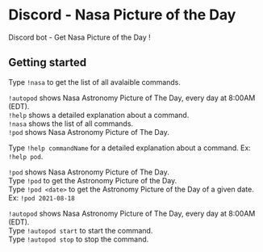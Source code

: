 # Discord - Nasa Picture of the Day

Discord bot - Get Nasa Picture of the Day !

## Getting started

Type `!nasa` to get the list of all avalaible commands.

`!autopod` shows Nasa Astronomy Picture of The Day, every day at 8:00AM (EDT).  
`!help` shows a detailed explanation about a command.  
`!nasa` shows the list of all commands.  
`!pod` shows Nasa Astronomy Picture of The Day.  

Type `!help commandName` for a detailed explanation about a command. Ex: `!help pod`.  

`!pod` shows Nasa Astronomy Picture of The Day.   
Type `!pod` to get the Astronomy Picture of the Day.  
Type `!pod <date>` to get the Astronomy Picture of the Day of a given date.  
Ex: `!pod 2021-08-18`  

`!autopod` shows Nasa Astronomy Picture of The Day, every day at 8:00AM (EDT).   
Type `!autopod start` to start the command.  
Type `!autopod stop` to stop the command.  
